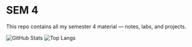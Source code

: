 # SEM 4

This repo contains all my semester 4 material — notes, labs, and projects.



![GitHub Stats](https://github-readme-stats.vercel.app/api?username=Muhammad-Ahmad17&show_icons=true&theme=radical)
![Top Langs](https://github-readme-stats.vercel.app/api/top-langs/?username=Muhammad-Ahmad17&repo=SEM_4&layout=compact&theme=radical)
